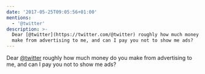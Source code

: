 ```yaml
---
date: '2017-05-25T09:05:56+01:00'
mentions:
  - '@twitter'
description: >-
  Dear [@twitter](https://twitter.com/@twitter) roughly how much money do you
  make from advertising to me, and can I pay you not to show me ads?
---
```

Dear [@twitter](https://twitter.com/@twitter) roughly how much money do you make from advertising to me, and can I pay you not to show me ads?
